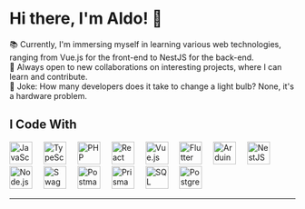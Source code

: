 # Hi there, I'm Aldo! 👋

<p align="left">
📚 Currently, I'm immersing myself in learning various web technologies, ranging from Vue.js for the front-end to NestJS for the back-end.<br>
🤝 Always open to new collaborations on interesting projects, where I can learn and contribute.<br>
🎲 Joke: How many developers does it take to change a light bulb? None, it's a hardware problem.
</p>

## I Code With

<div align="left">
  <img src="https://cdn.jsdelivr.net/gh/devicons/devicon/icons/javascript/javascript-original.svg" height="40" alt="JavaScript Logo" />
  <img width="12" />
  <img src="https://cdn.jsdelivr.net/gh/devicons/devicon/icons/typescript/typescript-original.svg" height="40" alt="TypeScript Logo" />
  <img width="12" />
  <img src="https://cdn.jsdelivr.net/gh/devicons/devicon/icons/php/php-plain.svg" height="40" alt="PHP Logo" />
  <img width="12" />
  <img src="https://cdn.jsdelivr.net/gh/devicons/devicon/icons/react/react-original.svg" height="40" alt="React Logo" />
  <img width="12" />
  <img src="https://cdn.jsdelivr.net/gh/devicons/devicon/icons/vuejs/vuejs-original.svg" height="40" alt="Vue.js Logo" />
  <img width="12" />
  <img src="https://cdn.jsdelivr.net/gh/devicons/devicon/icons/flutter/flutter-original.svg" height="40" alt="Flutter Logo" />
  <img width="12" />
  <img src="https://cdn.jsdelivr.net/gh/devicons/devicon/icons/arduino/arduino-original.svg" height="40" alt="Arduino Logo" />
  <img width="12" />
  <img src="https://upload.wikimedia.org/wikipedia/commons/a/a8/NestJS.svg" height="40" alt="NestJS Logo" />
  <img width="12" />
  <img src="https://cdn.jsdelivr.net/gh/devicons/devicon/icons/nodejs/nodejs-original.svg" height="40" alt="Node.js Logo" />
  <img width="12" />
  <img src="https://static-00.iconduck.com/assets.00/swagger-icon-1024x1024-09037v1r.png" height="40" alt="Swagger Logo" />
  <img width="12" />
  <img src="https://www.vectorlogo.zone/logos/getpostman/getpostman-icon.svg" height="40" alt="Postman Logo" />
  <img width="12" />
  <img src="https://cdn.jsdelivr.net/gh/devicons/devicon/icons/prisma/prisma-original.svg" height="40" alt="Prisma Logo" />
  <img width="12" />
  <img src="https://e7.pngegg.com/pngimages/444/170/png-clipart-microsoft-sql-server-computer-icons-database-sql-s-blue-logo.png" height="40" alt="SQL Logo" />
  <img width="12" />
  <img src="https://cdn.jsdelivr.net/gh/devicons/devicon/icons/postgresql/postgresql-original.svg" height="40" alt="PostgreSQL Logo" />
</div>

---


